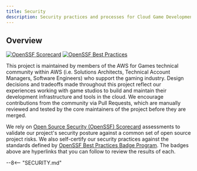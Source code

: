 ```yaml
---
title: Security
description: Security practices and processes for Cloud Game Development Toolkit
---
```


## Overview

[![OpenSSF Scorecard](https://api.securityscorecards.dev/projects/github.com/aws-games/cloud-game-development-toolkit/badge)](https://api.securityscorecards.dev/projects/github.com/aws-games/cloud-game-development-toolkit) [![OpenSSF Best Practices](https://www.bestpractices.dev/projects/9377/badge)](https://www.bestpractices.dev/projects/9377)

This project is maintained by members of the AWS for Games technical community within AWS (i.e. Solutions Architects, Technical Account Managers, Software Engineers) who support the gaming industry. Design decisions and tradeoffs made throughout this project reflect our experiences working with game studios to build and maintain their development infrastructure and tools in the cloud. We encourage contributions from the community via Pull Requests, which are manually reviewed and tested by the core maintainers of the project before they are merged.

We rely on [Open Source Security (OpenSSF) Scorecard](https://securityscorecards.dev/) assessments to validate our project's security posture against a common set of open source project risks. We also self-certify our security practices against the standards defined by [OpenSSF Best Practices Badge Program](https://www.bestpractices.dev/en). The badges above are hyperlinks that you can follow to review the results of each.

--8<-- "SECURITY.md"
